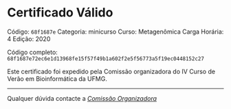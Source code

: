 # Certificado Válido

Código: `68f1687e`
Categoria: minicurso
Curso: Metagenômica
Carga Horária: 4
Edição: 2020


Código completo: `68f1687e72ec6e1d13968fe15f57f49b1a602f2e5f56773a5f19ec0448152c27`


Este certificado foi expedido pela Comissão organizadora do IV Curso de Verão em Bioinformática da UFMG.

----

Qualquer dúvida contacte a [_Comissão Organizadora_](<mailto:cursobioinfoufmg@gmail.com$subject=[Certificados]>)

